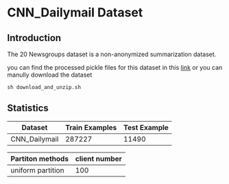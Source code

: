 # CNN_Dailymail Dataset

## Introduction

The 20 Newsgroups dataset is a non-anonymized summarization dataset.

you can find the processed pickle files for this dataset in this [link](https://drive.google.com/folderview?id=1OhZ5NDaVz0VZX5jy8V_I_sfR25R2k_OE) or you can manully download the dataset

```
sh download_and_unzip.sh
```

## Statistics

|Dataset | Train Examples | Test Example|
|--------| -------- | ---- |
| CNN_Dailymail  | 287227 |11490 |

| Partiton methods| client number |
|-----------------| ------------- |
| uniform partition| 100          |